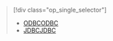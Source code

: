> [!div class="op_single_selector"]
> * [<span data-ttu-id="412d6-101">ODBC</span><span class="sxs-lookup"><span data-stu-id="412d6-101">ODBC</span></span>](../articles/hdinsight/hdinsight-connect-excel-hive-odbc-driver.md)
> * [<span data-ttu-id="412d6-102">JDBC</span><span class="sxs-lookup"><span data-stu-id="412d6-102">JDBC</span></span>](../articles/hdinsight/hdinsight-connect-hive-jdbc-driver.md)
> 
> 

